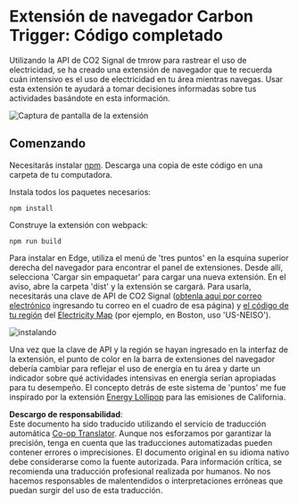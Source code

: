 <!--
CO_OP_TRANSLATOR_METADATA:
{
  "original_hash": "dd58ae1b7707034f055718c1b68bc8de",
  "translation_date": "2025-08-24T13:21:22+00:00",
  "source_file": "5-browser-extension/solution/translation/README.hi.md",
  "language_code": "es"
}
-->
# Extensión de navegador Carbon Trigger: Código completado

Utilizando la API de CO2 Signal de tmrow para rastrear el uso de electricidad, se ha creado una extensión de navegador que te recuerda cuán intensivo es el uso de electricidad en tu área mientras navegas. Usar esta extensión te ayudará a tomar decisiones informadas sobre tus actividades basándote en esta información.

![Captura de pantalla de la extensión](../../../../../5-browser-extension/extension-screenshot.png)

## Comenzando

Necesitarás instalar [npm](https://npmjs.com). Descarga una copia de este código en una carpeta de tu computadora.

Instala todos los paquetes necesarios:

```
npm install
```

Construye la extensión con webpack:

```
npm run build
```

Para instalar en Edge, utiliza el menú de 'tres puntos' en la esquina superior derecha del navegador para encontrar el panel de extensiones. Desde allí, selecciona 'Cargar sin empaquetar' para cargar una nueva extensión. En el aviso, abre la carpeta 'dist' y la extensión se cargará. Para usarla, necesitarás una clave de API de CO2 Signal ([obtenla aquí por correo electrónico](https://www.co2snal.com/) ingresando tu correo en el cuadro de esa página) y [el código de tu región](http://api.electricitymap.org/v3/zones) del [Electricity Map](https://www.electricitymap.org/map) (por ejemplo, en Boston, uso 'US-NEISO').

![instalando](../../../../../5-browser-extension/install-on-edge.png)

Una vez que la clave de API y la región se hayan ingresado en la interfaz de la extensión, el punto de color en la barra de extensiones del navegador debería cambiar para reflejar el uso de energía en tu área y darte un indicador sobre qué actividades intensivas en energía serían apropiadas para tu desempeño. El concepto detrás de este sistema de 'puntos' me fue inspirado por la extensión [Energy Lollipop](https://energylollipop.com/) para las emisiones de California.

**Descargo de responsabilidad**:  
Este documento ha sido traducido utilizando el servicio de traducción automática [Co-op Translator](https://github.com/Azure/co-op-translator). Aunque nos esforzamos por garantizar la precisión, tenga en cuenta que las traducciones automatizadas pueden contener errores o imprecisiones. El documento original en su idioma nativo debe considerarse como la fuente autorizada. Para información crítica, se recomienda una traducción profesional realizada por humanos. No nos hacemos responsables de malentendidos o interpretaciones erróneas que puedan surgir del uso de esta traducción.
